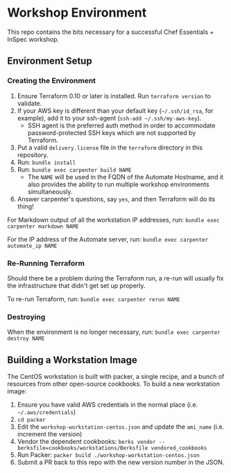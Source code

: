 # Workshop Environment

This repo contains the bits necessary for a successful Chef Essentials + InSpec workshop.

## Environment Setup

### Creating the Environment

1. Ensure Terraform 0.10 or later is installed. Run `terraform version` to validate.
1. If your AWS key is different than your default key (`~/.ssh/id_rsa`, for example), add it to your ssh-agent (`ssh-add ~/.ssh/my-aws-key`).
   * SSH agent is the preferred auth method in order to accommodate password-protected SSH keys which are not supported by Terraform.
1. Put a valid `delivery.license` file in the `terraform` directory in this repository.
1. Run: `bundle install`
1. Run: `bundle exec carpenter build NAME`
   * The `NAME` will be used in the FQDN of the Automate Hostname, and it also provides the ability to run multiple workshop environments simultaneously.
1. Answer carpenter's questions, say `yes`, and then Terraform will do its thing!

For Markdown output of all the workstation IP addresses, run: `bundle exec carpenter markdown NAME`

For the IP address of the Automate server, run: `bundle exec carpenter automate_ip NAME`

### Re-Running Terraform

Should there be a problem during the Terraform run, a re-run will usually fix the infrastructure that didn't get set up properly.

To re-run Terraform, run: `bundle exec carpenter rerun NAME`

### Destroying

When the environment is no longer necessary, run: `bundle exec carpenter destroy NAME`

## Building a Workstation Image

The CentOS workstation is built with packer, a single recipe, and a bunch of resources from other open-source cookbooks. To build a new workstation image:

1. Ensure you have valid AWS credentials in the normal place (i.e. `~/.aws/credentials`)
1. `cd packer`
1. Edit the `workshop-workstation-centos.json` and update the `ami_name` (i.e. increment the version)
1. Vendor the dependent cookbooks: `berks vendor --berksfile=cookbooks/workstations/Berksfile vendored_cookbooks`
1. Run Packer: `packer build ./workshop-workstation-centos.json`
1. Submit a PR back to this repo with the new version number in the JSON.

